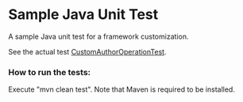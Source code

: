 # Sample Java Unit Test

A sample Java unit test for a framework customization.

See the actual test [CustomAuthorOperationTest](src/test/java/com/oxygenxml/samples/CustomAuthorOperationTest.java).

### How to run the tests:
Execute "mvn clean test". Note that Maven is required to be installed.
